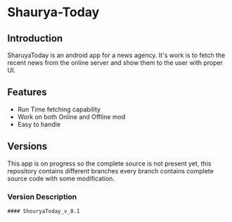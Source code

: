 # Shaurya-Today

## Introduction

SharuyaToday is an android app for a news agency. It's work is to fetch the recent news from the online server and show them to the user with proper UI.  

## Features

* Run Time fetching capability
* Work on both Online and Offline mod
* Easy to handle

## Versions

  This app is on progress so the complete source is not present yet, this repository contains different branches every branch contains complete source code with some modification.

  ### Version Description
    #### ShouryaToday_v_0.1
